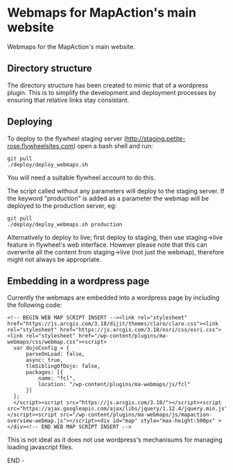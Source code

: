 Webmaps for MapAction's main website
====================================
Webmaps for the MapAction's main website.

Directory structure
-------------------
The directory structure has been created to mimic that of a wordpress plugin. This is to simplify the development and deployment processes by ensuring that relative links stay consistant.


Deploying
---------
To deploy to the flywheel staging server (http://staging.petite-rose.flywheelsites.com) open a bash shell and run:
```
git pull
./deploy/deploy_webmaps.sh
```
You will need a suitable flywheel account to do this.

The script called without any parameters will deploy to the staging server. If the keyword "production" is added as a parameter the webmap will be deployed to the production server, eg:
```
git pull
./deploy/deploy_webmaps.sh production
```

Alternatively to deploy to live; first deploy to staging, then use staging->live feature in flywheel's web interface. However please note that this can overwrite all the content from staging->live (not just the webmap), therefore might not always be appropriate.


Embedding in a wordpress page
-----------------------------
Currently the webmaps are embedded into a wordpress page by including the following code:
```
<!-- BEGIN WEB MAP SCRIPT INSERT --><link rel="stylesheet" href="https://js.arcgis.com/3.18/dijit/themes/claro/claro.css"><link rel="stylesheet" href="https://js.arcgis.com/3.18/esri/css/esri.css"><link rel="stylesheet" href="/wp-content/plugins/ma-webmaps/css/webmap.css"><script>
  var dojoConfig = {
      parseOnLoad: false,
      async: true,
      tlmSiblingOfDojo: false,
      packages: [{
          name: "fcl",
          location: "/wp-content/plugins/ma-webmaps/js/fcl"
      }]
  };
  </script><script src="https://js.arcgis.com/3.18/"></script><script src="https://ajax.googleapis.com/ajax/libs/jquery/1.12.4/jquery.min.js"></script><script src="/wp-content/plugins/ma-webmaps/js/mapaction-overview-webmap.js"></script><div id="map" style="max-height:500px" ></div><!-- END WEB MAP SCRIPT INSERT -->
```

This is not ideal as it does not use wordpress's mechanisums for managing loading javascript files.



END -